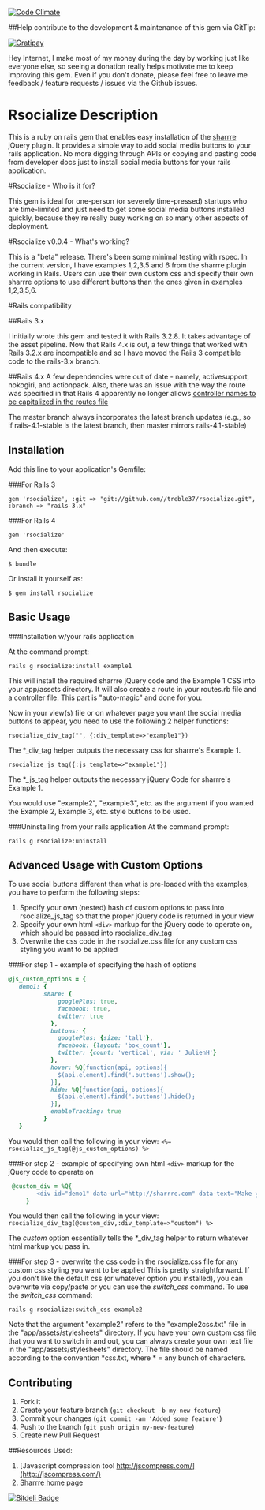 [![Code Climate](https://codeclimate.com/github/treble37/rsocialize/badges/gpa.svg)](https://codeclimate.com/github/treble37/rsocialize)

##Help contribute to the development & maintenance of this gem via GitTip:

[![Gratipay](https://img.shields.io/gratipay/treble37.svg)](https://gratipay.com/treble37/)

Hey Internet, I make most of my money during the day by working just like everyone else, so seeing a donation really helps motivate me to keep improving this gem.  Even if you don't donate, please feel free to leave me feedback / feature requests / issues via the Github issues.

# Rsocialize Description

This is a ruby on rails gem that enables easy installation of the [sharrre](http://sharrre.com/) jQuery plugin.  It provides a simple way to add social media buttons to your rails application.  No more digging through APIs or copying and pasting code from developer docs just to install social media buttons for your rails application.

#Rsocialize - Who is it for?

This gem is ideal for one-person (or severely time-pressed) startups who are time-limited and just need to get some social media buttons installed quickly, because they're really busy working on so many other aspects of deployment.

#Rsocialize v0.0.4 - What's working?

This is a "beta" release.  There's been some minimal testing with rspec.  In the current version, I have examples 1,2,3,5 and 6 from the sharrre plugin working in Rails.  Users can use their own custom css and specify their own sharrre options to use different buttons than the ones given in examples 1,2,3,5,6.

#Rails compatibility

##Rails 3.x

I initially wrote this gem and tested it with Rails 3.2.8. It takes advantage of the asset pipeline.  Now that Rails 4.x is out, a few things that worked with Rails 3.2.x are incompatible and so I have moved the Rails 3 compatible code to the rails-3.x branch.

##Rails 4.x
A few dependencies were out of date - namely, activesupport, nokogiri, and actionpack.  Also, there was an issue with the way the route was specified in that Rails 4 apparently no longer allows [controller names to be capitalized in the routes file](https://github.com/rails/rails/blob/v4.0.0/actionpack/lib/action_dispatch/routing/mapper.rb#L237)

The master branch always incorporates the latest branch updates (e.g., so if rails-4.1-stable is the latest branch, then master mirrors rails-4.1-stable)

## Installation

Add this line to your application's Gemfile:

###For Rails 3

    gem 'rsocialize', :git => "git://github.com//treble37/rsocialize.git", :branch => "rails-3.x"

###For Rails 4

    gem 'rsocialize'

And then execute:

    $ bundle

Or install it yourself as:

    $ gem install rsocialize

## Basic Usage

###Installation w/your rails application

At the command prompt:

`rails g rsocialize:install example1`

This will install the required sharrre jQuery code and the Example 1 CSS into your app/assets directory.  It will also create a route in your routes.rb file and a controller file.  This part is "auto-magic" and done for you.

Now in your view(s) file or on whatever page you want the social media buttons to appear, you need to use the following 2 helper functions:

`rsocialize_div_tag("", {:div_template=>"example1"})`

The *_div_tag helper outputs the necessary css for sharrre's Example 1. 

`rsocialize_js_tag({:js_template=>"example1"})`

The *_js_tag helper outputs the necessary jQuery Code for sharrre's Example 1.

You would use "example2", "example3", etc. as the argument if you wanted the Example 2, Example 3, etc. style buttons to be used.  

###Uninstalling from your rails application
At the command prompt:

`rails g rsocialize:uninstall`

## Advanced Usage with Custom Options

To use social buttons different than what is pre-loaded with the examples, you have to perform the following steps:
1.  Specify your own (nested) hash of custom options to pass into rsocialize_js_tag so that the proper jQuery code is returned in your view
2.  Specify your own html `<div>` markup for the jQuery code to operate on, which should be passed into rsocialize_div_tag
3.  Overwrite the css code in the rsocialize.css file for any custom css styling you want to be applied

###For step 1 - example of specifying the hash of options
```ruby
@js_custom_options = {
   demo1: {
          share: {
              googlePlus: true,
              facebook: true,
              twitter: true
            },
            buttons: {
              googlePlus: {size: 'tall'},
              facebook: {layout: 'box_count'},
              twitter: {count: 'vertical', via: '_JulienH'}
            },
            hover: %Q[function(api, options){
              $(api.element).find('.buttons').show();
            }],
            hide: %Q[function(api, options){
              $(api.element).find('.buttons').hide();
            }],
            enableTracking: true
          }
   }
```

You would then call the following in your view:
`<%= rsocialize_js_tag(@js_custom_options) %>`

###For step 2 - example of specifying own html `<div>` markup for the jQuery code to operate on
```ruby
 @custom_div = %Q{
        <div id="demo1" data-url="http://sharrre.com" data-text="Make your sharing widget with Sharrre (jQuery Plugin)" data-title="share"></div>
     }
````
     
You would then call the following in your view:
`rsocialize_div_tag(@custom_div,:div_template=>"custom") %>`

The *custom* option essentially tells the *_div_tag helper to return whatever html markup you pass in.

###For step 3 - overwrite the css code in the rsocialize.css file for any custom css styling you want to be applied
This is pretty straightforward.  If you don't like the default css (or whatever option you installed), you can overwrite via copy/paste or you can use the *switch_css* command.  To use the *switch_css* command:

`rails g rsocialize:switch_css example2`

Note that the argument "example2" refers to the "example2css.txt" file in the "app/assets/stylesheets" directory.  If you have your own custom css file that you want to switch in and out, you can always create your own text file in the "app/assets/stylesheets" directory.  The file should be named according to the convention *css.txt, where * = any bunch of characters.

## Contributing

1. Fork it
2. Create your feature branch (`git checkout -b my-new-feature`)
3. Commit your changes (`git commit -am 'Added some feature'`)
4. Push to the branch (`git push origin my-new-feature`)
5. Create new Pull Request

##Resources Used:
1.  [Javascript compression tool http://jscompress.com/](http://jscompress.com/)
2.  [Sharrre home page](http://sharrre.com/)


[![Bitdeli Badge](https://d2weczhvl823v0.cloudfront.net/treble37/rsocialize/trend.png)](https://bitdeli.com/free "Bitdeli Badge")

